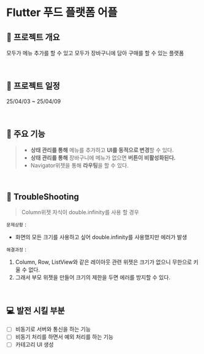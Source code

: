 # Flutter 푸드 플랫폼 어플

## 📣 프로젝트 개요

모두가 메뉴 추가를 할 수 있고 모두가 장바구니에 담아 구매를 할 수 있는 플랫폼

<br/>

## 📆 프로젝트 일정

25/04/03 ~ 25/04/09

<br/>

## 📑 주요 기능

> - **상태 관리를 통해** 메뉴를 추가하고 **UI를 동적으로 변경**할 수 있다.
> - **상태 관리를 통해** 장바구니에 메뉴가 없으면 **버튼이 비활성화된다.**
> - Navigator위젯을 통해 **라우팅**을 할 수 있다.

<br/>

## 🚨 TroubleShooting

> Column위젯 자식이 double.infinity를 사용 할 경우

`문제상황` :

- 화면의 모든 크기를 사용하고 싶어 double.infinity를 사용했지만 에러가 발생

`해결과정` :

1. Column, Row, ListView와 같은 레이아웃 관련 위젯은 크기가 없으니 무한으로 키울 수 없다.
2. 그래서 부모 위젯을 만들어 크기의 제한을 두면 에러를 방지할 수 있다.

<br/>

## 💻 발전 시킬 부분

- [ ] 비동기로 서버와 통신을 하는 기능
- [ ] 비동기 처리를 하면서 예외 처리를 하는 기능
- [ ] 카테고리 UI 생성
